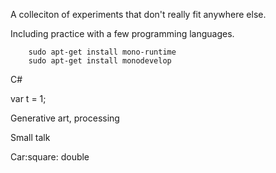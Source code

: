 A colleciton of experiments that don't really fit anywhere else.


Including practice with a few programming languages.



```
    sudo apt-get install mono-runtime
    sudo apt-get install monodevelop
```


C#

var t = 1;

Generative art, processing



Small talk

Car:square: double
